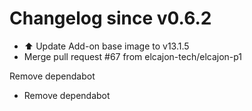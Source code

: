 # Changelog since v0.6.2
- ⬆️ Update Add-on base image to v13.1.5 
- Merge pull request #67 from elcajon-tech/elcajon-p1

Remove dependabot 
- Remove dependabot 
